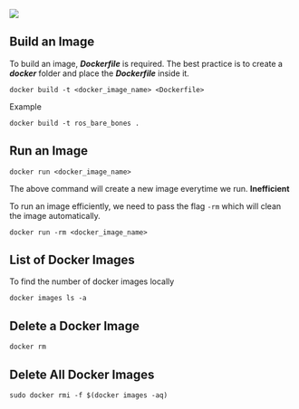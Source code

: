 [<img src="https://upload.wikimedia.org/wikipedia/commons/thumb/4/4e/Docker_%28container_engine%29_logo.svg/1280px-Docker_%28container_engine%29_logo.svg.png">]()


## Build an Image
To build an image, <em>**Dockerfile** </em> is required. The best practice is to create a <em>**docker** </em> folder and place the <em>**Dockerfile** </em> inside it.


```
docker build -t <docker_image_name> <Dockerfile>
```

Example
```
docker build -t ros_bare_bones .
```

## Run an Image

```
docker run <docker_image_name>
```
The above command will create a new image everytime we run. **Inefficient**

To run an image efficiently, we need to pass the flag `-rm` which will clean the image automatically.
```
docker run -rm <docker_image_name>
```

## List of Docker Images

To find the number of docker images locally

```
docker images ls -a
```

## Delete a Docker Image

```
docker rm 
```

## Delete All Docker Images 

```
sudo docker rmi -f $(docker images -aq)
```
